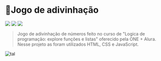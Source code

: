 ﻿# 🔢Jogo de adivinhação
 <p>
   <img src="https://img.shields.io/badge/HTML5-E34F26?style=for-the-badge&logo=html5&logoColor=white">
  <img src="https://img.shields.io/badge/CSS3-1572B6?style=for-the-badge&logo=css3&logoColor=white">
  <img src="https://img.shields.io/badge/JavaScript-F7DF1E?style=for-the-badge&logo=javascript&logoColor=black">
 </p>
 
> Jogo de adivinhação de números feito no curso de "Logica de programação: explore funções e listas" oferecido pela ONE + Alura. Nesse projeto as foram utilizados HTML, CSS e JavaScript.
 <img src="https://i.imgur.com/LCNUl46.png" alt="tal">

